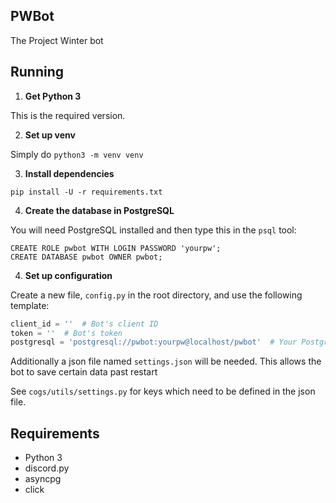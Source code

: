 ## PWBot

The Project Winter bot

## Running

1. **Get Python 3**

This is the required version.

2. **Set up venv**

Simply do `python3 -m venv venv`

3. **Install dependencies**

`pip install -U -r requirements.txt`

4. **Create the database in PostgreSQL**

You will need PostgreSQL installed and then type this in the `psql` tool:
```
CREATE ROLE pwbot WITH LOGIN PASSWORD 'yourpw';
CREATE DATABASE pwbot OWNER pwbot;
```

4. **Set up configuration**

Create a new file, `config.py` in the root directory, 
and use the following template:

```py
client_id = ''  # Bot's client ID
token = ''  # Bot's token
postgresql = 'postgresql://pwbot:yourpw@localhost/pwbot'  # Your PostgreSQL info from above
```

Additionally a json file named `settings.json` will be needed.
This allows the bot to save certain data past restart

See `cogs/utils/settings.py` for keys which need to be defined
in the json file.

## Requirements

- Python 3
- discord.py
- asyncpg
- click
